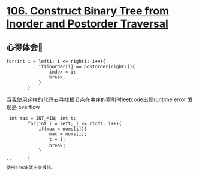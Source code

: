 # [106. Construct Binary Tree from Inorder and Postorder Traversal](https://leetcode.com/problems/construct-binary-tree-from-inorder-and-postorder-traversal/)

## 心得体会🎈
```
for(int i = left1; i <= right1; i++){
            if(inorder[i] == postorder[right2]){
                index = i;
                break;
            }
        }
```
当我使用这样的代码去寻找根节点在中序的索引时leetcode出现runtime error 发现是 overflow 
```
 int max = INT_MIN; int t;
        for(int i = left; i <= right; i++){
            if(max < nums[i]){
                max = nums[i];
                t = i;
                break；
            }
        }
``
使用break就不会报错。
